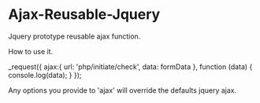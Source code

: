 # Ajax-Reusable-Jquery
Jquery prototype reusable ajax function.


How to use it.

_request({
  ajax:{
    url: 'php/initiate/check',
    data: formData
  },
  function (data) {
    console.log(data);
  }
});


Any options you provide to 'ajax' will override the defaults jquery ajax.
